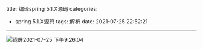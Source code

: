 title: 编译spring 5.1.X源码
categories:

  - spring 5.1.X源码
tags: 解析
date: 2021-07-25 22:52:21

---

![截屏2021-07-25 下午9.26.04](https://www.caijy.top//%E6%88%AA%E5%B1%8F2021-07-25%20%E4%B8%8B%E5%8D%889.26.04.png)